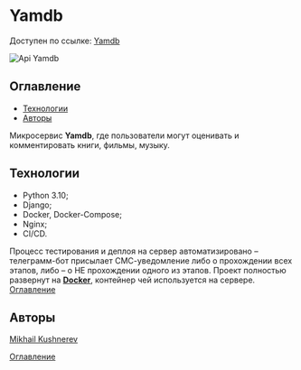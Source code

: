 # Yamdb

Доступен по ссылке: [Yamdb](http://51.250.104.248/api/v1/)

![Api Yamdb](https://github.com/Mikhail-Kushnerev/yamdb_final/workflows/yamdb/badge.svg)

## Оглавление

- [Технологии](#технологии)
- [Авторы](#авторы)

Микросервис **Yamdb**, где пользователи могут оценивать и комментировать книги, фильмы, музыку.

## Технологии

- Python 3.10;
- Django;
- Docker, Docker-Compose;
- Nginx;
- CI/CD.

Процесс тестирования и деплоя на сервер автоматизировано – телеграмм-бот присылает СМС-уведомление либо о прохождении всех этапов, либо – о НЕ прохождении одного из этапов. Проект полностью развернут на [**Docker**](https://hub.docker.com/repository/docker/mikhailkushnerev/yamdb-final), контейнер чей используется на сервере.  
[Оглавление](#оглавление)

## Авторы

[Mikhail Kushnerev](https://github.com/Mikhail-Kushnerev)

[Оглавление](#оглавление)

